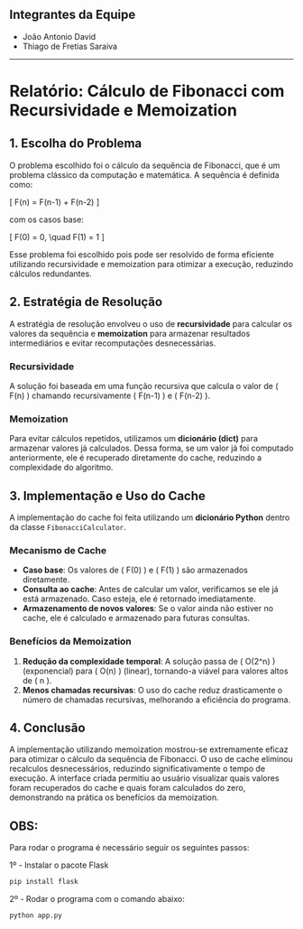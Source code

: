 ## Integrantes da Equipe
- João Antonio David
- Thiago de Fretias Saraiva

---

# Relatório: Cálculo de Fibonacci com Recursividade e Memoization

## 1. Escolha do Problema
O problema escolhido foi o cálculo da sequência de Fibonacci, que é um problema clássico da computação e matemática. A sequência é definida como:

\[ F(n) = F(n-1) + F(n-2) \]

com os casos base:

\[ F(0) = 0, \quad F(1) = 1 \]

Esse problema foi escolhido pois pode ser resolvido de forma eficiente utilizando recursividade e memoization para otimizar a execução, reduzindo cálculos redundantes.

## 2. Estratégia de Resolução

A estratégia de resolução envolveu o uso de **recursividade** para calcular os valores da sequência e **memoization** para armazenar resultados intermediários e evitar recomputações desnecessárias.

### Recursividade
A solução foi baseada em uma função recursiva que calcula o valor de \( F(n) \) chamando recursivamente \( F(n-1) \) e \( F(n-2) \).

### Memoization
Para evitar cálculos repetidos, utilizamos um **dicionário (dict)** para armazenar valores já calculados. Dessa forma, se um valor já foi computado anteriormente, ele é recuperado diretamente do cache, reduzindo a complexidade do algoritmo.


## 3. Implementação e Uso do Cache

A implementação do cache foi feita utilizando um **dicionário Python** dentro da classe `FibonacciCalculator`.

### Mecanismo de Cache
- **Caso base**: Os valores de \( F(0) \) e \( F(1) \) são armazenados diretamente.
- **Consulta ao cache**: Antes de calcular um valor, verificamos se ele já está armazenado. Caso esteja, ele é retornado imediatamente.
- **Armazenamento de novos valores**: Se o valor ainda não estiver no cache, ele é calculado e armazenado para futuras consultas.

### Benefícios da Memoization
1. **Redução da complexidade temporal**: A solução passa de \( O(2^n) \) (exponencial) para \( O(n) \) (linear), tornando-a viável para valores altos de \( n \).
2. **Menos chamadas recursivas**: O uso do cache reduz drasticamente o número de chamadas recursivas, melhorando a eficiência do programa.


## 4. Conclusão
A implementação utilizando memoization mostrou-se extremamente eficaz para otimizar o cálculo da sequência de Fibonacci. O uso de cache eliminou recalculos desnecessários, reduzindo significativamente o tempo de execução. A interface criada permitiu ao usuário visualizar quais valores foram recuperados do cache e quais foram calculados do zero, demonstrando na prática os benefícios da memoization.

## OBS:

Para rodar o programa é necessário seguir os seguintes passos:

1º - Instalar o pacote Flask

``` python 
pip install flask 
```

2º - Rodar o programa com o comando abaixo:

```python
python app.py
```